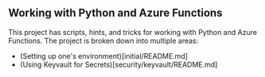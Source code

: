 ## Working with Python and Azure Functions

This project has scripts, hints, and tricks for working with Python and Azure
Functions.  The project is broken down into multiple areas:

- (Setting up one's environment)[initial/README.md]
- (Using Keyvault for Secrets)[security/keyvault/README.md]
